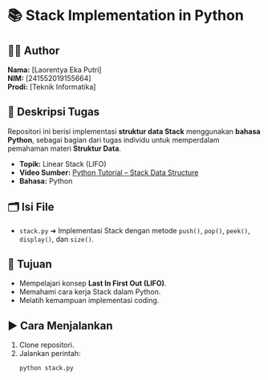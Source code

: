 # 📚 Stack Implementation in Python

## 👨‍💻 Author
**Nama:** [Laorentya Eka Putri]  
**NIM:** [241552019155664]  
**Prodi:** [Teknik Informatika]

## 📌 Deskripsi Tugas
Repositori ini berisi implementasi **struktur data Stack** menggunakan **bahasa Python**, sebagai bagian dari tugas individu untuk memperdalam pemahaman materi **Struktur Data**.

- **Topik:** Linear Stack (LIFO)
- **Video Sumber:** [Python Tutorial – Stack Data Structure](https://www.youtube.com/watch?v=wjI1WNcIntg)
- **Bahasa:** Python

## 🗂️ Isi File
- `stack.py` ➜ Implementasi Stack dengan metode `push()`, `pop()`, `peek()`, `display()`, dan `size()`.

## 🎯 Tujuan
- Mempelajari konsep **Last In First Out (LIFO)**.
- Memahami cara kerja Stack dalam Python.
- Melatih kemampuan implementasi coding.

## ▶️ Cara Menjalankan
1. Clone repositori.
2. Jalankan perintah:
   ```bash
   python stack.py

